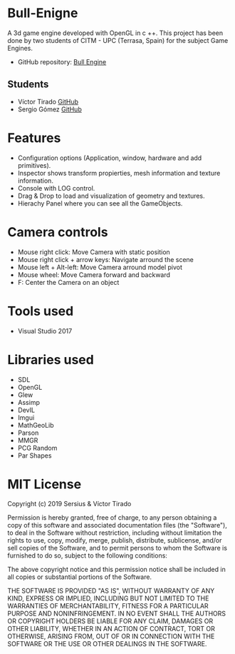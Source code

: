 # Bull-Enigne

A 3d game engine developed with OpenGL in c ++. This project has been done by two students of CITM - UPC (Terrasa, Spain) for the subject Game Engines.

- GitHub repository: [Bull Engine](https://github.com/Sersius/Bull-Engine)
 
## Students

- Víctor Tirado [GitHub](https://github.com/VictorTirado)
- Sergio Gómez [GitHub](https://github.com/Sersius)

# Features

- Configuration options (Application, window, hardware and add primitives).
- Inspector shows transform propierties, mesh information and texture information.
- Console with LOG control.
- Drag & Drop to load and visualization of geometry and textures.
- Hierachy Panel where you can see all the GameObjects.

# Camera controls

- Mouse right click: Move Camera with static position
- Mouse right click + arrow keys: Navigate arround the scene
- Mouse left + Alt-left: Move Camera arround model pivot
- Mouse wheel: Move Camera forward and backward
- F: Center the Camera on an object

# Tools used

- Visual Studio 2017

# Libraries used

 - SDL
 - OpenGL
 - Glew
 - Assimp
 - DevIL
 - Imgui
 - MathGeoLib
 - Parson
 - MMGR
 - PCG Random
 - Par Shapes

# MIT License

Copyright (c) 2019 Sersius & Víctor Tirado

Permission is hereby granted, free of charge, to any person obtaining a copy
of this software and associated documentation files (the "Software"), to deal
in the Software without restriction, including without limitation the rights
to use, copy, modify, merge, publish, distribute, sublicense, and/or sell
copies of the Software, and to permit persons to whom the Software is
furnished to do so, subject to the following conditions:

The above copyright notice and this permission notice shall be included in all
copies or substantial portions of the Software.

THE SOFTWARE IS PROVIDED "AS IS", WITHOUT WARRANTY OF ANY KIND, EXPRESS OR
IMPLIED, INCLUDING BUT NOT LIMITED TO THE WARRANTIES OF MERCHANTABILITY,
FITNESS FOR A PARTICULAR PURPOSE AND NONINFRINGEMENT. IN NO EVENT SHALL THE
AUTHORS OR COPYRIGHT HOLDERS BE LIABLE FOR ANY CLAIM, DAMAGES OR OTHER
LIABILITY, WHETHER IN AN ACTION OF CONTRACT, TORT OR OTHERWISE, ARISING FROM,
OUT OF OR IN CONNECTION WITH THE SOFTWARE OR THE USE OR OTHER DEALINGS IN THE
SOFTWARE.
